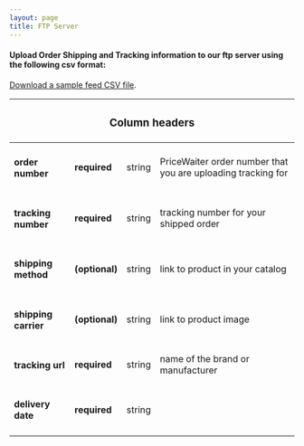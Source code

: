 ```yaml
---
layout: page
title: FTP Server
---
```


<h4>
    Upload Order Shipping and Tracking information to our ftp server using the following csv format:
</h4>

<a href="/files/pricewaiter_sample_feed.csv">Download a sample feed CSV file</a>.

<table>
    <thead>
        <tr>
            <th colspan="4"><h3>Column headers</h3></th>
        </tr>
    </thead>
    <tbody>
        <tr>
            <td><h4>order number</h4></td>
            <td><strong>required</strong></td>
            <td>string</td>
            <td>PriceWaiter order number that you are uploading tracking for</td>
        </tr>
        <tr>
            <td><h4>tracking number</h4></td>
            <td><strong>required</strong></td>
            <td>string</td>
            <td>tracking number for your shipped order</td>
        </tr>
        <tr>
            <td><h4>shipping method</h4></td>
            <td><strong>(optional)</strong></td>
            <td>string</td>
            <td>link to product in your catalog</td>
        </tr>
        <tr>
            <td><h4>shipping carrier</h4></td>
            <td><strong>(optional)</strong></td>
            <td>string</td>
            <td>link to product image</td>
        </tr>
        <tr>
            <td><h4>tracking url</h4></td>
            <td><strong>required</strong></td>
            <td>string</td>
            <td>name of the brand or manufacturer</td>
        </tr>
        <tr>
            <td><h4>delivery date</h4></td>
            <td><strong>required</strong></td>
            <td>string</td>
            <td></td>
        </tr>
    </tbody>
</table>

